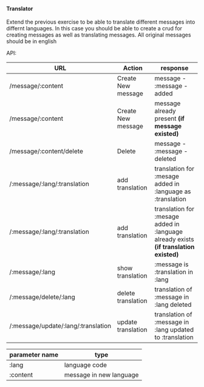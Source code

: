 #### Translator

Extend the previous exercise to be able to translate different messages into differnt languages. In this case you should be able to create a crud for creating messages as well as translating messages. All original messages should be in english

API:

URL                                 | Action             | response                                                                               |
----------------------------------  | ---------          | ---------------------                                                                  |
/message/:content                   | Create New message | message - :message - added                                                             |
/message/:content                   | Create New message | message already present __(if message existed)__                                       |
/message/:content/delete            | Delete             | message - :message - deleted                                                           |
/:message/:lang/:translation        | add translation    | translation for :mesage added in :language as :translation                             |
/:message/:lang/:translation        | add translation    | translation for :mesage added in :language already exists __(if translation existed)__ |
/:message/:lang                     | show translation   | :message is :translation in :lang                                                      |
/:message/delete/:lang              | delete translation | translation of :message in :lang deleted                                               |
/:message/update/:lang/:translation | update translation | translation of :message in :lang updated to :translation                               |

parameter name | type                    |
-------------- | ----------------------- |
:lang          | language code           |
:content       | message in new language |


